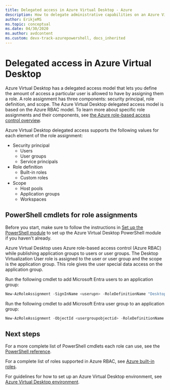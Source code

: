 ```yaml
---
title: Delegated access in Azure Virtual Desktop - Azure
description: How to delegate administrative capabilities on an Azure Virtual Desktop deployment, including examples.
author: ErikjeMS
ms.topic: conceptual
ms.date: 04/30/2020
ms.author: avdcontent
ms.custom: devx-track-azurepowershell, docs_inherited
---
```

# Delegated access in Azure Virtual Desktop

Azure Virtual Desktop has a delegated access model that lets you define the amount of access a particular user is allowed to have by assigning them a role. A role assignment has three components: security principal, role definition, and scope. The Azure Virtual Desktop delegated access model is based on the Azure RBAC model. To learn more about specific role assignments and their components, see [the Azure role-based access control overview](../role-based-access-control/built-in-roles.md).

Azure Virtual Desktop delegated access supports the following values for each element of the role assignment:

* Security principal
    * Users
    * User groups
    * Service principals
* Role definition
    * Built-in roles
    * Custom roles
* Scope
    * Host pools
    * Application groups
    * Workspaces

## PowerShell cmdlets for role assignments

Before you start, make sure to follow the instructions in [Set up the PowerShell module](powershell-module.md) to set up the Azure Virtual Desktop PowerShell module if you haven't already.

Azure Virtual Desktop uses Azure role-based access control (Azure RBAC) while publishing application groups to users or user groups. The Desktop Virtualization User role is assigned to the user or user group and the scope is the application group. This role gives the user special data access on the application group.

Run the following cmdlet to add Microsoft Entra users to an application group:

```powershell
New-AzRoleAssignment -SignInName <userupn> -RoleDefinitionName "Desktop Virtualization User" -ResourceName <appgroupname> -ResourceGroupName <resourcegroupname> -ResourceType 'Microsoft.DesktopVirtualization/applicationGroups'
```

Run the following cmdlet to add Microsoft Entra user group to an application group:

```powershell
New-AzRoleAssignment -ObjectId <usergroupobjectid> -RoleDefinitionName "Desktop Virtualization User" -ResourceName <appgroupname> -ResourceGroupName <resourcegroupname> -ResourceType 'Microsoft.DesktopVirtualization/applicationGroups'
```

## Next steps

For a more complete list of PowerShell cmdlets each role can use, see the [PowerShell reference](/powershell/module/az.desktopvirtualization).

For a complete list of roles supported in Azure RBAC, see [Azure built-in roles](../role-based-access-control/built-in-roles.md).

For guidelines for how to set up an Azure Virtual Desktop environment, see [Azure Virtual Desktop environment](environment-setup.md).

